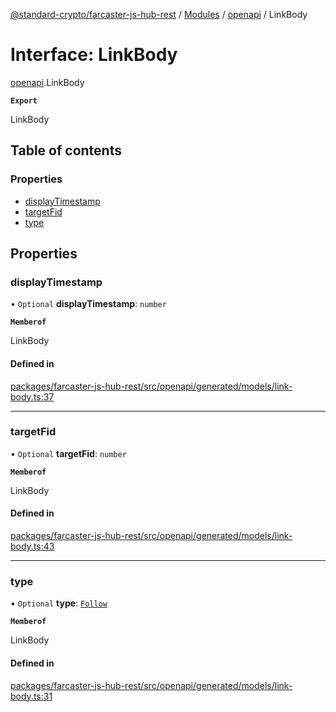 [@standard-crypto/farcaster-js-hub-rest](../README.md) / [Modules](../modules.md) / [openapi](../modules/openapi.md) / LinkBody

# Interface: LinkBody

[openapi](../modules/openapi.md).LinkBody

**`Export`**

LinkBody

## Table of contents

### Properties

- [displayTimestamp](openapi.LinkBody.md#displaytimestamp)
- [targetFid](openapi.LinkBody.md#targetfid)
- [type](openapi.LinkBody.md#type)

## Properties

### displayTimestamp

• `Optional` **displayTimestamp**: `number`

**`Memberof`**

LinkBody

#### Defined in

[packages/farcaster-js-hub-rest/src/openapi/generated/models/link-body.ts:37](https://github.com/standard-crypto/farcaster-js/blob/main/packages/farcaster-js-hub-rest/src/openapi/generated/models/link-body.ts#L37)

___

### targetFid

• `Optional` **targetFid**: `number`

**`Memberof`**

LinkBody

#### Defined in

[packages/farcaster-js-hub-rest/src/openapi/generated/models/link-body.ts:43](https://github.com/standard-crypto/farcaster-js/blob/main/packages/farcaster-js-hub-rest/src/openapi/generated/models/link-body.ts#L43)

___

### type

• `Optional` **type**: [`Follow`](../enums/openapi.LinkType.md#follow)

**`Memberof`**

LinkBody

#### Defined in

[packages/farcaster-js-hub-rest/src/openapi/generated/models/link-body.ts:31](https://github.com/standard-crypto/farcaster-js/blob/main/packages/farcaster-js-hub-rest/src/openapi/generated/models/link-body.ts#L31)
